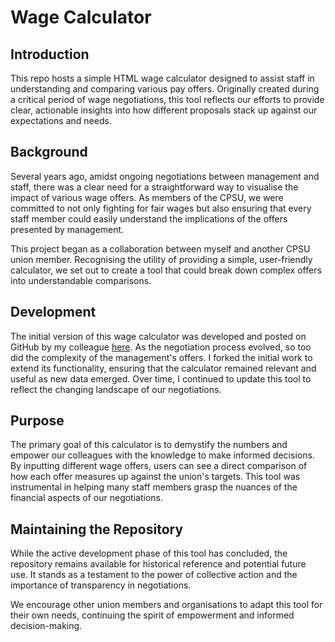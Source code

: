 # Wage Calculator

## Introduction

This repo hosts a simple HTML wage calculator designed to assist staff in understanding and comparing various pay offers. Originally created during a critical period of wage negotiations, this tool reflects our efforts to provide clear, actionable insights into how different proposals stack up against our expectations and needs.

## Background

Several years ago, amidst ongoing negotiations between management and staff, there was a clear need for a straightforward way to visualise the impact of various wage offers. As members of the CPSU, we were committed to not only fighting for fair wages but also ensuring that every staff member could easily understand the implications of the offers presented by management.

This project began as a collaboration between myself and another CPSU union member. Recognising the utility of providing a simple, user-friendly calculator, we set out to create a tool that could break down complex offers into understandable comparisons.

## Development

The initial version of this wage calculator was developed and posted on GitHub by my colleague [here](https://github.com/smypf/wage-calculator). As the negotiation process evolved, so too did the complexity of the management's offers. I forked the initial work to extend its functionality, ensuring that the calculator remained relevant and useful as new data emerged. Over time, I continued to update this tool to reflect the changing landscape of our negotiations.

## Purpose

The primary goal of this calculator is to demystify the numbers and empower our colleagues with the knowledge to make informed decisions. By inputting different wage offers, users can see a direct comparison of how each offer measures up against the union's targets. This tool was instrumental in helping many staff members grasp the nuances of the financial aspects of our negotiations.

## Maintaining the Repository

While the active development phase of this tool has concluded, the repository remains available for historical reference and potential future use. It stands as a testament to the power of collective action and the importance of transparency in negotiations.

We encourage other union members and organisations to adapt this tool for their own needs, continuing the spirit of empowerment and informed decision-making.
